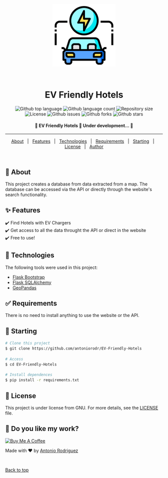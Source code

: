 <div align="center" id="top"> 
  <img src="./.github/car.png" alt="EV-Friendly-Hotels" />

&#xa0;

  <!-- <a href="https://EV-Friendly-Hotels.netlify.app">Demo</a> -->
</div>

<h1 align="center">EV Friendly Hotels</h1>

<p align="center">
  <img alt="Github top language" src="https://img.shields.io/github/languages/top/antoniorodr/EV-Friendly-Hotels?color=56BEB8">

  <img alt="Github language count" src="https://img.shields.io/github/languages/count/antoniorodr/EV-Friendly-Hotels?color=56BEB8">

  <img alt="Repository size" src="https://img.shields.io/github/repo-size/antoniorodr/EV-Friendly-Hotels?color=56BEB8">

  <img alt="License" src="https://img.shields.io/github/license/antoniorodr/EV-Friendly-Hotels?color=56BEB8">

  <img alt="Github issues" src="https://img.shields.io/github/issues/antoniorodr/EV-Friendly-Hotels?color=56BEB8" />

  <img alt="Github forks" src="https://img.shields.io/github/forks/antoniorodr/EV-Friendly-Hotels?color=56BEB8" />

  <img alt="Github stars" src="https://img.shields.io/github/stars/antoniorodr/EV-Friendly-Hotels?color=56BEB8" /> 
</p>

<h4 align="center"> 
	🚧  EV Friendly Hotels 🚀 Under development...  🚧
</h4>

<hr>

<p align="center">
  <a href="#dart-about">About</a> &#xa0; | &#xa0; 
  <a href="#sparkles-features">Features</a> &#xa0; | &#xa0;
  <a href="#rocket-technologies">Technologies</a> &#xa0; | &#xa0;
  <a href="#white_check_mark-requirements">Requirements</a> &#xa0; | &#xa0;
  <a href="#checkered_flag-starting">Starting</a> &#xa0; | &#xa0;
  <a href="#memo-license">License</a> &#xa0; | &#xa0;
  <a href="https://github.com/antoniorodr" target="_blank">Author</a>
</p>

<br>

## :dart: About

This project creates a database from data extracted from a map. The database can be accessed via the API or directly through the website's search functionality.

## :sparkles: Features

:heavy_check_mark: Find Hotels with EV Chargers\
:heavy_check_mark: Get access to all the data throught the API or direct in the website\
:heavy_check_mark: Free to use!

## :rocket: Technologies

The following tools were used in this project:

- [Flask Bootstrap](https://bootstrap-flask.readthedocs.io/en/stable/index.html)
- [Flask SQLAlchemy](https://flask-sqlalchemy.readthedocs.io/en/stable/quickstart/)
- [GeoPandas](https://geopandas.org/en/stable/getting_started/introduction.html)

## :white_check_mark: Requirements

There is no need to install anything to use the website or the API.

## :checkered_flag: Starting

```bash
# Clone this project
$ git clone https://github.com/antoniorodr/EV-Friendly-Hotels

# Access
$ cd EV-Friendly-Hotels

# Install dependences
$ pip install -r requirements.txt
```

## :memo: License

This project is under license from GNU. For more details, see the [LICENSE](LICENSE.md) file.

## :eyes: Do you like my work?

<a href="https://www.buymeacoffee.com/antoniorodr" target="_blank"><img src="https://cdn.buymeacoffee.com/buttons/v2/default-white.png" alt="Buy Me A Coffee" height="48"></a>

Made with :heart: by <a href="https://github.com/antoniorodr" target="_blank">Antonio Rodriguez</a>

&#xa0;

<a href="#top">Back to top</a>
